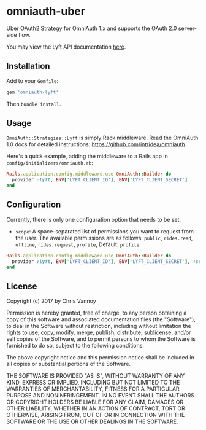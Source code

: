 omniauth-uber
==============

Uber OAuth2 Strategy for OmniAuth 1.x and supports the OAuth 2.0 server-side flow.

You may view the Lyft API documentation [here](https://developer.lyft.com/docs/authentication).

## Installation

Add to your `Gemfile`:

```ruby
gem 'omniauth-lyft'
```

Then `bundle install`.


## Usage

`OmniAuth::Strategies::Lyft` is simply Rack middleware. Read the OmniAuth 1.0 docs for detailed instructions: https://github.com/intridea/omniauth.

Here's a quick example, adding the middleware to a Rails app in `config/initializers/omniauth.rb`:

```ruby
Rails.application.config.middleware.use OmniAuth::Builder do
  provider :lyft, ENV['LYFT_CLIENT_ID'], ENV['LYFT_CLIENT_SECRET']
end
```

## Configuration

Currently, there is only one configuration option that needs to be set:

* `scope`: A space-separated list of permissions you want to request from the user. The available permissions are as follows: `public`, `rides.read`, `offline`, `rides.request`, `profile`,  Default: `profile`

```ruby
Rails.application.config.middleware.use OmniAuth::Builder do
  provider :lyft, ENV['LYFT_CLIENT_ID'], ENV['LYFT_CLIENT_SECRET'], :scope => 'profile rides.read'
end

```

## License

Copyright (c) 2017 by Chris Vannoy

Permission is hereby granted, free of charge, to any person obtaining a copy of this software and associated documentation files (the "Software"), to deal in the Software without restriction, including without limitation the rights to use, copy, modify, merge, publish, distribute, sublicense, and/or sell copies of the Software, and to permit persons to whom the Software is furnished to do so, subject to the following conditions:

The above copyright notice and this permission notice shall be included in all copies or substantial portions of the Software.

THE SOFTWARE IS PROVIDED "AS IS", WITHOUT WARRANTY OF ANY KIND, EXPRESS OR IMPLIED, INCLUDING BUT NOT LIMITED TO THE WARRANTIES OF MERCHANTABILITY, FITNESS FOR A PARTICULAR PURPOSE AND NONINFRINGEMENT. IN NO EVENT SHALL THE AUTHORS OR COPYRIGHT HOLDERS BE LIABLE FOR ANY CLAIM, DAMAGES OR OTHER LIABILITY, WHETHER IN AN ACTION OF CONTRACT, TORT OR OTHERWISE, ARISING FROM, OUT OF OR IN CONNECTION WITH THE SOFTWARE OR THE USE OR OTHER DEALINGS IN THE SOFTWARE.
